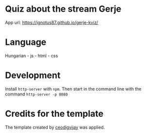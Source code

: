 # Quiz about the stream Gerje
App url: https://ignotus87.github.io/gerje-kviz/

# Language
Hungarian - js - html - css

# Development

Install `http-server` with `npm`.
Then start in the command line with the command `http-server -p 8080`

# Credits for the template
The template created by [ceodigvijay](https://github.com/ceodigvijay/quiz-template-html-css-js) was applied.
